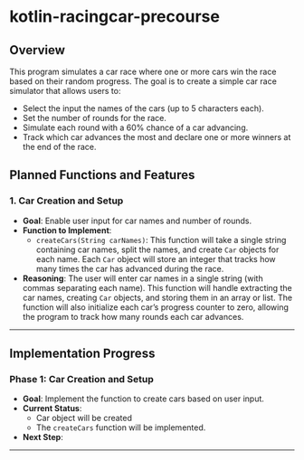 # kotlin-racingcar-precourse


## Overview

This program simulates a car race where one or more cars win the race based on their random progress. The goal is to create a simple car race simulator that allows users to:
- Select the input the names of the cars (up to 5 characters each).
- Set the number of rounds for the race.
- Simulate each round with a 60% chance of a car advancing.
- Track which car advances the most and declare one or more winners at the end of the race.

## Planned Functions and Features

### 1. **Car Creation and Setup**
   - **Goal**: Enable user input for car names and number of rounds.
   - **Function to Implement**:
     - `createCars(String carNames)`: This function will take a single string containing car names, split the names, and create `Car` objects for each name. Each `Car` object will store an integer that tracks how many times the car has advanced during the race.
   - **Reasoning**: The user will enter car names in a single string (with commas separating each name). This function will handle extracting the car names, creating `Car` objects, and storing them in an array or list. The function will also initialize each car’s progress counter to zero, allowing the program to track how many rounds each car advances.

---

## Implementation Progress

### Phase 1: **Car Creation and Setup**
   - **Goal**: Implement the function to create cars based on user input.
   - **Current Status**:
     - Car object will be created
     - The `createCars` function will be implemented.
   - **Next Step**: 

---
